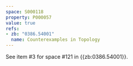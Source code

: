 ```yaml
---
space: S000118
property: P000057
value: true
refs:
- zb: "0386.54001"
  name: Counterexamples in Topology
---
```


See item #3 for space #121 in {{zb:0386.54001}}.
